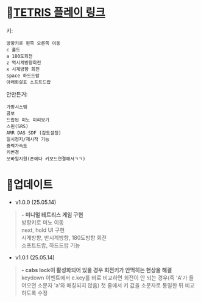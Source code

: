 # 🤍[TETRIS 플레이 링크](https://gyuriling.github.io/Tetris/)

키:
```
방향키로 왼쪽 오른쪽 이동 
c 홀드
a 180도회전
z 역시계방향회전
x 시계방향 회전 
space 하드드랍
아래화살표 소프트드랍
```

안만든거:
```
가방시스템
콤보 
드랍된 미노 미리보기 
스핀(SRS) 
ARR DAS SDF (감도설정)
일시정지/재시작 기능
중력가속도
키변경
모바일지원(폰에다 키보드연결해서ㄱㄱ) 
```




# 🤍업데이트

* v1.0.0 (25.05.14)
> **- 미니멀 테트리스 게임 구현**<br/>
방향키로 미노 이동<br/>
next, hold UI 구현<br/>
시계방향, 반시계방향, 180도방향 회전<br/>
소프트드랍, 하드드랍 기능 

* v1.0.1 (25.05.14)
> **- cabs lock이 활성화되어 있을 경우 회전키가 안먹히는 현상을 해결**<br/>
keydown 이벤트에서 e.key를 바로 비교하면 회전이 안 되는 경우(즉 'A'가 들어오면 소문자 'a'와 매칭되지 않음) 첫 줄에서 키 값을 소문자로 통일한 뒤 비교하도록 수정

